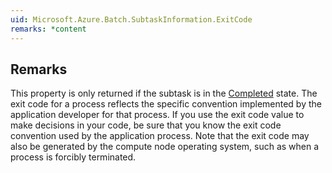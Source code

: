 ```yaml
---  
uid: Microsoft.Azure.Batch.SubtaskInformation.ExitCode  
remarks: *content  
---  
```

  
## Remarks  
 This property is only returned if the subtask is in the [Completed](assetId:///T:Microsoft.Azure.Batch.Common.TaskState?qualifyHint=False&autoUpgrade=True) state. The exit              code for a process reflects the specific convention implemented by the application developer for that process.              If you use the exit code value to make decisions in your code, be sure that you know the exit code convention              used by the application process. Note that the exit code may also be generated by the compute node operating              system, such as when a process is forcibly terminated.